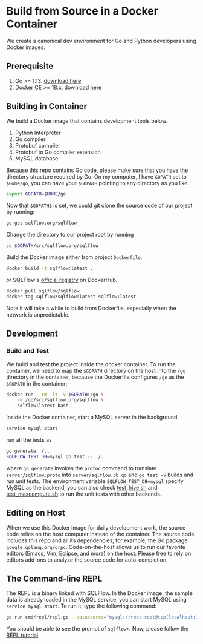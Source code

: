 # Build from Source in a Docker Container

We create a canonical dev environment for Go and Python developers using Docker images.

## Prerequisite

1. Go >= 1.13. [download here](https://golang.org/dl/)
1. Docker CE >= 18.x. [download here](https://docs.docker.com/docker-for-mac/install/)

## Building in Container

We build a Docker image that contains development tools below.

1. Python Interpreter
1. Go compiler
1. Protobuf compiler
1. Protobuf to Go compiler extension
1. MySQL database

Because this repo contains Go code, please make sure that you have the directory structure required by Go. On my computer, I have `GOPATH` set to `$Home/go`, you can have your `$GOPATH` pointing to any directory as you like.

```bash
export GOPATH=$HOME/go
```

Now that `$GOPATH$` is set, we could git clone the source code of our project by running:

```bash
go get sqlflow.org/sqlflow
```

Change the directory to our project root by running

```bash
cd $GOPATH/src/sqlflow.org/sqlflow
```

Build the Docker image either from project `Dockerfile`.

```bash
docker build -t sqlflow:latest .
```

or SQLFlow's [official registry](https://hub.docker.com/r/sqlflow/sqlflow/tags) on DockerHub.

```bash
docker pull sqlflow/sqlflow
docker tag sqlflow/sqlflow:latest sqlflow:latest
```

Note it will take a while to build from Dockerfile, especially when the network is unpredictable.

## Development

### Build and Test

We build and test the project inside the docker container. To run the container, we need to map the `$GOPATH` directory on the host into the
`/go` directory in the container, because the Dockerfile configures `/go` as
the `$GOPATH` in the container:

```bash
docker run --rm -it -v $GOPATH:/go \
    -w /go/src/sqlflow.org/sqlflow \
    sqlflow:latest bash
```

Inside the Docker container, start a MySQL server in the background

```bash
service mysql start
```

run all the tests as

```bash
go generate ./...
SQLFLOW_TEST_DB=mysql go test -v ./...
```

where `go generate` invokes the `protoc` command to translate `server/sqlflow.proto` into `server/sqlflow.pb.go` and `go test -v` builds and run unit tests. The environment variable `SQLFLOW_TEST_DB=mysql` specify MySQL as the backend, you can also check [test_hive.sh](https://github.com/sql-machine-learning/sqlflow/blob/develop/scripts/test_hive.sh) and [test_maxcompute.sh](https://github.com/sql-machine-learning/sqlflow/blob/develop/scripts/test_maxcompute.sh) to run the unit tests with other backends.

## Editing on Host

When we use this Docker image for daily development work, the source code relies on the host computer instead of the container. The source code includes this repo and all its dependencies, for example, the Go package `google.golang.org/grpc`. Code-on-the-host allows us to run our favorite editors (Emacs, Vim, Eclipse, and more) on the host.  Please free to rely on editors add-ons to analyze the source code for auto-completion.

## The Command-line REPL

The REPL is a binary linked with SQLFlow. In the Docker image, the sample data is already loaded in the MySQL service, you can start MySQL using `service mysql start`. To run it, type the following
command:

```bash
go run cmd/repl/repl.go --datasource="mysql://root:root@tcp(localhost:3306)/?maxAllowedPacket=0"
```

You should be able to see the prompt of `sqlflow>`.  Now, please follow the [REPL tutorial](run/repl.md).
